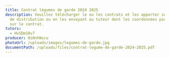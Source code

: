 ```yaml
---
title: Contrat légumes de garde 2024 2025
description: Veuillez télécharger le ou les contrats et les apporter sur le lieu
  de distribution ou en les envoyant au tuteur dont les coordonnées paraissent
  sur le contrat.
tutors:
  - HvSDm18v7
producer: 0iHnhNscu
photoUrl: /uploads/images/legumes-de-garde.jpg
documentPath: /uploads/files/contrat-legume-de-garde-2024-2025.pdf
---
```

